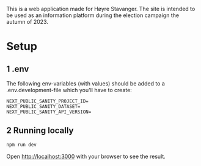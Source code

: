 This is a web application made for Høyre Stavanger. The site is intended to be used as an information platform during the election campaign the autumn of 2023.

# Setup

## 1 .env

The following env-variables (with values) should be added to a .env.development-file which you'll have to create:

```
NEXT_PUBLIC_SANITY_PROJECT_ID=
NEXT_PUBLIC_SANITY_DATASET=
NEXT_PUBLIC_SANITY_API_VERSION=
```

## 2 Running locally

```bash
npm run dev
```

Open [http://localhost:3000](http://localhost:3000) with your browser to see the result.
